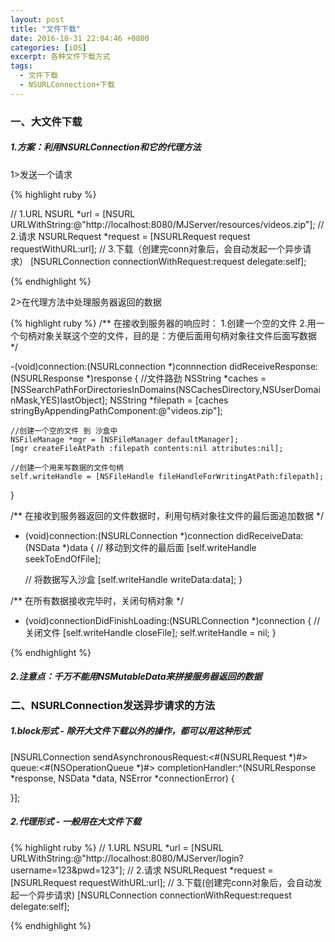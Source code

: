 ```yaml
---
layout: post
title: "文件下载"
date: 2016-10-31 22:04:46 +0800
categories: [iOS]
excerpt: 各种文件下载方式
tags:
  - 文件下载
  - NSURLConnection+下载
---
```


### 一、大文件下载

##### 1.方案：利用NSURLConnection和它的代理方法

1>发送一个请求

{% highlight ruby %}

// 1.URL
NSURL *url = [NSURL URLWithString:@"http://localhost:8080/MJServer/resources/videos.zip"];
// 2.请求
NSURLRequest *request = [NSURLRequest request requestWithURL:url];
// 3.下载（创建完conn对象后，会自动发起一个异步请求）
[NSURLConnection connectionWithRequest:request delegate:self];


{% endhighlight %}

2>在代理方法中处理服务器返回的数据

{% highlight ruby %}
/**
在接收到服务器的响应时：
1.创建一个空的文件
2.用一个句柄对象关联这个空的文件，目的是：方便后面用句柄对象往文件后面写数据
*/

-(void)connection:(NSURLconnection *)connnection didReceiveResponse:(NSURLResponse *)response
{
	 //文件路劲
	 NSString *caches = [NSSearchPathForDirectoriesInDomains(NSCachesDirectory,NSUserDomainMask,YES)lastObject];
	NSString *filepath = [caches stringByAppendingPathComponent:@"videos.zip"];
	
	//创建一个空的文件 到 沙盒中
	NSFileManage *mgr = [NSFileManager defaultManager];
	[mgr createFileAtPath :filepath contents:nil attributes:nil];
	
	//创建一个用来写数据的文件句柄
	self.writeHandle = [NSFileHandle fileHandleForWritingAtPath:filepath];
}

/**
 在接收到服务器返回的文件数据时，利用句柄对象往文件的最后面追加数据
 */
- (void)connection:(NSURLConnection *)connection didReceiveData:(NSData *)data
{
    // 移动到文件的最后面
    [self.writeHandle seekToEndOfFile];
    
    // 将数据写入沙盒
    [self.writeHandle writeData:data];
}

/**
 在所有数据接收完毕时，关闭句柄对象
 */
- (void)connectionDidFinishLoading:(NSURLConnection *)connection
{
    // 关闭文件
    [self.writeHandle closeFile];
    self.writeHandle = nil;
}


{% endhighlight %}


##### 2.注意点：千万不能用NSMutableData来拼接服务器返回的数据

### 二、NSURLConnection发送异步请求的方法

##### 1.block形式 - 除开大文件下载以外的操作，都可以用这种形式
[NSURLConnection sendAsynchronousRequest:<#(NSURLRequest *)#> queue:<#(NSOperationQueue *)#> completionHandler:^(NSURLResponse *response, NSData *data, NSError *connectionError) {
    
}];

##### 2.代理形式 - 一般用在大文件下载

{% highlight ruby %}
// 1.URL
NSURL *url = [NSURL URLWithString:@"http://localhost:8080/MJServer/login?username=123&pwd=123"];
// 2.请求
NSURLRequest *request = [NSURLRequest requestWithURL:url];
// 3.下载(创建完conn对象后，会自动发起一个异步请求)
[NSURLConnection connectionWithRequest:request delegate:self];

{% endhighlight %}


